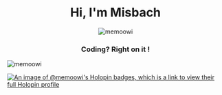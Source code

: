 <h1 align="center">Hi, I'm Misbach</h1>
<p align="center"> <img src="https://komarev.com/ghpvc/?username=memoowi&label=Profile%20views&color=0e75b6&style=flat" alt="memoowi" /> </p>
<h3 align="center">Coding? Right on it !</h3>

<p><img align="center" src="https://github-readme-streak-stats.herokuapp.com/?user=memoowi&" alt="memoowi" /></p>

[![An image of @memoowi's Holopin badges, which is a link to view their full Holopin profile](https://holopin.me/memoowi)](https://holopin.io/@memoowi)
